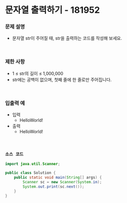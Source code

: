 # 문자열 출력하기 - 181952

### 문제 설명

 - 문자열 str이 주어질 때, str을 출력하는 코드를 작성해 보세요.

<br/>

### 제한 사항

 - 1 ≤ str의 길이 ≤ 1,000,000
 - str에는 공백이 없으며, 첫째 줄에 한 줄로만 주어집니다.

<br/>

### 입출력 예

 - 입력
    - HelloWorld!
 - 출력
    - HelloWorld!

<br/>

### `소스 코드`

```Java
import java.util.Scanner;

public class Solution {
    public static void main(String[] args) {
        Scanner sc = new Scanner(System.in);
        System.out.print(sc.next());
    }
}
```
